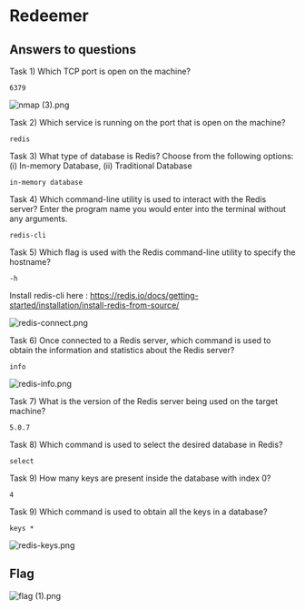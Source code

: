 # Redeemer

## Answers to questions

Task 1) Which TCP port is open on the machine?

```text
6379
```

![nmap (3).png](../../../../../_resources/nmap%20%283%29.png)

Task 2) Which service is running on the port that is open on the machine?

```text
redis
```

Task 3) What type of database is Redis? Choose from the following options: (i) In-memory Database, (ii) Traditional Database

```text
in-memory database
```

Task 4) Which command-line utility is used to interact with the Redis server? Enter the program name you would enter into the terminal without any arguments.

```text
redis-cli
```

Task 5) Which flag is used with the Redis command-line utility to specify the hostname?

```text
-h
```

Install redis-cli here : 
https://redis.io/docs/getting-started/installation/install-redis-from-source/

![redis-connect.png](../../../../../_resources/redis-connect.png)


Task 6) Once connected to a Redis server, which command is used to obtain the information and statistics about the Redis server?

```text
info
```


![redis-info.png](../../../../../_resources/redis-info.png)


Task 7) What is the version of the Redis server being used on the target machine?

```text
5.0.7
```

Task 8) Which command is used to select the desired database in Redis?


```text
select
```

Task 9) How many keys are present inside the database with index 0?

```text
4
```

Task 9) Which command is used to obtain all the keys in a database?

```text
keys *
```


![redis-keys.png](../../../../../_resources/redis-keys.png)


## Flag


![flag (1).png](../../../../../_resources/flag%20%281%29.png)




